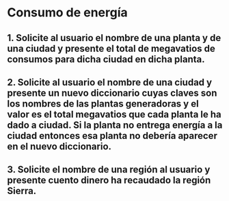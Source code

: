 # Consumo de energía 
## 1. Solicite al usuario el nombre de una planta y de una ciudad y presente el total de megavatios de consumos para dicha ciudad en dicha planta.


## 2. Solicite al usuario el nombre de una ciudad y presente un nuevo diccionario cuyas claves son los nombres de las plantas generadoras y el valor es el total megavatios que cada planta le ha dado a ciudad. Si la planta no entrega energía a la ciudad entonces esa planta no debería aparecer en el nuevo diccionario.


## 3. Solicite el nombre de una región al usuario y presente cuento dinero ha recaudado la región Sierra.
